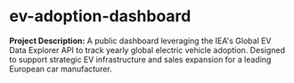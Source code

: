# ev-adoption-dashboard
**Project Description:**   A public dashboard leveraging the IEA's Global EV Data Explorer API to track yearly global electric vehicle adoption. Designed to support strategic EV infrastructure and sales expansion for a leading European car manufacturer.
